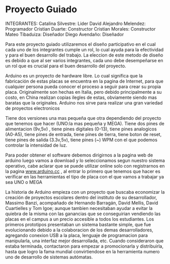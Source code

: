 # Proyecto Guiado
INTEGRANTES:
Catalina Silvestre: Lider 
David Alejandro Melendez: Programador
Cristian Duarte: Constructor
Cristian Morales: Constructor
Mateo Tibaduiza: Diseñador
Diego Avendaño: Diseñador

Para este proyecto guiado utilizaremos el diseño participativo en el cual cada uno de los integrantes cumple un rol, lo cual ayuda para la efectividad y para el buen desarrollo del trabajo. 
La eleccion de este metodo de diseño es debido a que al ser varios integrantes, cada uno debe desempeñarse en un rol que es crucial para el buen desarrollo del proyecto. 






Arduino es un proyecto de hardware libre. Lo cual significa que la fabricación de estas placas se encuentra en la pagina de Internet, para que cualquier persona pueda conocer el proceso a seguir para crear su propia placa. Originalmente son hechas en Italia, pero debido principalmente a su costo, en China realizan copias ilegles de estas, obviamente siendo mas baratas que la originales. Arduino nos sirve para realizar una gran variedad de proyectos electronicos

Tiene dos versiones una mas pequeña que otra dependiendo del proyecto que tenemos que hacer (UNO:la mas pequeña y MEGA).
Tiene dos pines de alimentacion (9v,5v) , tiene pines digitales (0-13), tiene pines analogicos (A0-A5), tiene pines de entrada, tiene pines de tierra, tiene boton de reset, tiene pines de salida (3.3v,5v), tiene pines (~) WPM con el que podemos controlar la intensidad de luz.

Para poder obtener el software debemos dirigirnos a la pagina web de arduino luego vamos a download y lo seleccionamos segun nuestro sistema operativo, cabe aclarar que se puede utilizar online solo con registrarnos en la pagina www.arduino.cc , al entrar lo primero que tenemos que hacer es verificar en las herramientas el tipo de placa con el que vamos a trabajar ya sea UNO o MEGA

La historia de Arduino empieza con un proyecto que buscaba economizar la creación de proyectos escolares dentro del instituto de su desarrollador, Massimo Banzi, acompañado de Hernando Barragán, David Mellis, David Cuartielles y Tom Igoe; aunque tambien necesitaban ayudar a evitar la quiebra de la misma con las ganancias que se conseguirian vendiendo las placas en el campus a un precio accesible a todos los estudiantes. Los primeros prototipos presentaban un sistema bastante simple, que fue evolucionando debido a la colaboracion de los demas desarrolladores, agregando conexion USB a la placa, lenguaje de programacion para manipularla, una interfaz mejor desarrollada, etc. Cuando consideraron que estaba terminada, contactaron para empezar a promocionarla y distribuirla, hasta que logro la fama mundial convirtiendose en la herramienta numero uno de desarrollo de sistemas autómatas.
